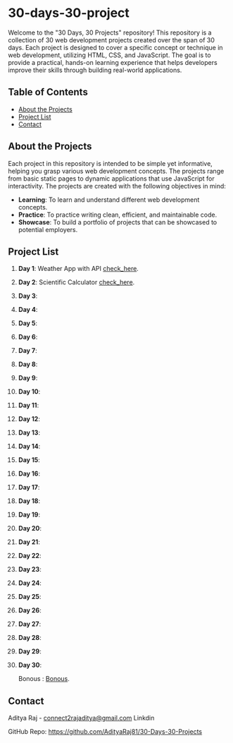 # 30-days-30-project

Welcome to the "30 Days, 30 Projects" repository! This repository is a collection of 30 web development projects created over the span of 30 days. Each project is designed to cover a specific concept or technique in web development, utilizing HTML, CSS, and JavaScript. The goal is to provide a practical, hands-on learning experience that helps developers improve their skills through building real-world applications.

## Table of Contents

- [About the Projects](#about-the-projects)
- [Project List](#project-list)
- [Contact](#contact)

## About the Projects

Each project in this repository is intended to be simple yet informative, helping you grasp various web development concepts. The projects range from basic static pages to dynamic applications that use JavaScript for interactivity. The projects are created with the following objectives in mind:

- **Learning**: To learn and understand different web development concepts.
- **Practice**: To practice writing clean, efficient, and maintainable code.
- **Showcase**: To build a portfolio of projects that can be showcased to potential employers.

## Project List

1. **Day 1**: Weather App with API <a href="https://weather-check-by-aditya.netlify.app/" target="_blank"> check_here</a>.
2. **Day 2**: Scientific Calculator <a href="https://calci-by-aditya.netlify.app/" target="_blank"> check_here</a>.
3. **Day 3**: 
4. **Day 4**: 
5. **Day 5**: 
6. **Day 6**: 
7. **Day 7**: 
8. **Day 8**: 
9. **Day 9**: 
10. **Day 10**: 
11. **Day 11**: 
12. **Day 12**: 
13. **Day 13**: 
14. **Day 14**: 
15. **Day 15**: 
16. **Day 16**: 
17. **Day 17**: 
18. **Day 18**: 
19. **Day 19**: 
20. **Day 20**: 
21. **Day 21**: 
22. **Day 22**: 
23. **Day 23**: 
24. **Day 24**: 
25. **Day 25**: 
26. **Day 26**: 
27. **Day 27**: 
28. **Day 28**: 
29. **Day 29**: 
30. **Day 30**:

    Bonous : <a href="https://smokeheart.netlify.app/" target="_blank"> Bonous</a>.

## Contact
Aditya Raj - connect2rajaditya@gmail.com Linkdin


GitHub Repo: https://github.com/AdityaRaj81/30-Days-30-Projects

